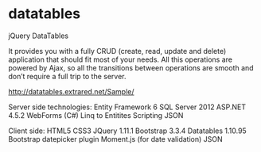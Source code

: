 # datatables
jQuery DataTables

It provides you with a fully CRUD (create, read, update and delete) application that should fit most of your needs. All this operations are powered by Ajax, so all the transitions between operations are smooth and don’t require a full trip to the server.

http://datatables.extrared.net/Sample/

Server side technologies:
 Entity Framework 6
 SQL Server 2012
 ASP.NET 4.5.2 WebForms (C#)
 Linq to Entitites
 Scripting JSON

Client side:
 HTML5
 CSS3
 JQuery 1.11.1
 Bootstrap 3.3.4
 Datatables 1.10.95
 Bootstrap datepicker plugin
 Moment.js (for date validation)
 JSON
